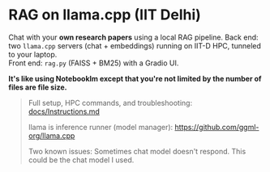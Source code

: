 # RAG on llama.cpp (IIT Delhi)

Chat with your **own research papers** using a local RAG pipeline.
Back end: two `llama.cpp` servers (chat + embeddings) running on IIT-D HPC, tunneled to your laptop.  
Front end: `rag.py` (FAISS + BM25) with a Gradio UI.

**It's like using Notebooklm except that you're not limited by the number of files are file size.**

> Full setup, HPC commands, and troubleshooting: [docs/Instructions.md](docs/Instructions.md)
> 
> llama is inference runner (model manager): https://github.com/ggml-org/llama.cpp
>
> Two known issues: Sometimes chat model doesn't respond. This could be the chat model I used.
